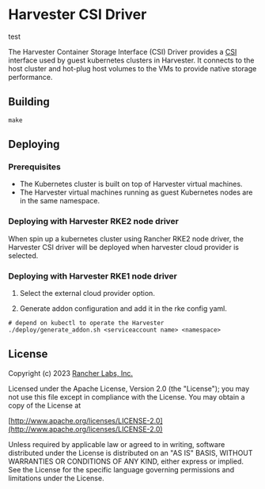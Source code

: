 # Harvester CSI Driver
test

The Harvester Container Storage Interface (CSI) Driver provides a [CSI](https://github.com/container-storage-interface/spec/blob/master/spec.md) interface used by guest kubernetes clusters in Harvester. It connects to the host cluster and hot-plug host volumes to the VMs to provide native storage performance.

## Building

`make`


## Deploying

### Prerequisites

- The Kubernetes cluster is built on top of Harvester virtual machines.
- The Harvester virtual machines running as guest Kubernetes nodes are in the same namespace.

### Deploying with Harvester RKE2 node driver

When spin up a kubernetes cluster using Rancher RKE2 node driver, the Harvester CSI driver will be deployed when harvester cloud provider is selected.

### Deploying with Harvester RKE1 node driver

1. Select the external cloud provider option.

2. Generate addon configuration and add it in the rke config yaml.

```
# depend on kubectl to operate the Harvester
./deploy/generate_addon.sh <serviceaccount name> <namespace>
```

## License
Copyright (c) 2023 [Rancher Labs, Inc.](http://rancher.com)

Licensed under the Apache License, Version 2.0 (the "License");
you may not use this file except in compliance with the License.
You may obtain a copy of the License at

[http://www.apache.org/licenses/LICENSE-2.0](http://www.apache.org/licenses/LICENSE-2.0)

Unless required by applicable law or agreed to in writing, software
distributed under the License is distributed on an "AS IS" BASIS,
WITHOUT WARRANTIES OR CONDITIONS OF ANY KIND, either express or implied.
See the License for the specific language governing permissions and
limitations under the License.
